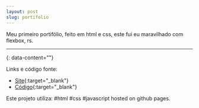 ```yaml
---
layout: post
slug: portifolio
---
```


Meu primeiro portifólio, feito em html e css, este fui eu maravilhado com flexbox, rs.

---
{: data-content=""}

Links e código fonte:
- [Site](https://izichtl.github.io/portifolio/){:target="_blank"}
- [Código](https://github.com/izichtl/portifolio){:target="_blank"}

Este projeto utiliza: #html #css #javascript hosted on github pages.



